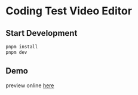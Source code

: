 # Coding Test Video Editor

## Start Development

```bash
pnpm install
pnpm dev
```

## Demo

preview online [here](https://coding-test-video-editor.vercel.app/)
